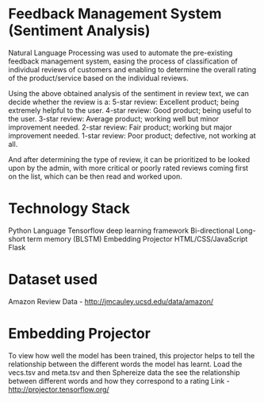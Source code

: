 # Feedback Management System (Sentiment Analysis)
Natural Language Processing was used to automate the pre-existing feedback management system, easing the process of classification of individual reviews of customers and enabling to determine the overall rating of the product/service based on the individual reviews.

Using the above obtained analysis of the sentiment in review text, we can decide whether the review is a:
5-star review: Excellent product; being extremely helpful to the user.
4-star review: Good product; being useful to the user.
3-star review: Average product; working well but minor improvement needed.
2-star review: Fair product; working but major improvement needed.
1-star review: Poor product; defective, not working at all.

And after determining the type of review, it can be prioritized to be looked upon by the admin, with more critical or poorly rated reviews coming first on the list, which can be then read and worked upon.

# Technology Stack
Python Language
Tensorflow deep learning framework
Bi-directional Long-short term memory (BLSTM)
Embedding Projector
HTML/CSS/JavaScript
Flask

# Dataset used
Amazon Review Data - http://jmcauley.ucsd.edu/data/amazon/

# Embedding Projector
To view how well the model has been trained, this projector helps to tell the relationship between the different words the model has learnt. Load the vecs.tsv and meta.tsv and then Sphereize data the see the relationship between different words and how they correspond to a rating
Link - http://projector.tensorflow.org/
